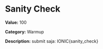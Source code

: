 # Sanity Check

**Value:** 100

**Category:** Warmup

**Description:**
submit saja:
IONIC{sanity_check}

